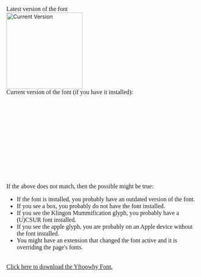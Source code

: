 <!DOCTYPE HTML>
<html>
  <body>
    <span style="font-size:16px;font-family:Yftoowhy">Latest version of the font</span>
    <br>
    <img src="https://bry10022.github.io/Yftoowhy/docs/assets/images/Version.svg" alt="Current Version" height="200">
    <br>
    <span style="font-size:16px;font-family:Yftoowhy">Current version of the font (if you have it installed):</span>
    <br>
    <span style="font-size:200px;font-family:Yftoowhy"></span>
    <br>
    <span style="font-size:16px;font-family:Yftoowhy">
      If the above does not match, then the possible might be true:
      <ul>
        <li>If the font is installed, you probably have an outdated version of the font.</li>
        <li>If you see a box, you probably do not have the font installed.</li>
        <li>If you see the Klingon Mummification glyph, you probably have a (U)CSUR font installed.</li>
        <li>If you see the apple glyph, you are probably on an Apple device without the font installed.</li>
        <li>You might have an extension that changed the font active and it is overriding the page's fonts.</li>
      </ul>
    </span>
    <br>
    <span style="font-size:16px;font-family:Yftoowhy"><a href="https://github.com/Bry10022/YftoowhyFont/blob/main/Yftoow-R.ttf?raw=true">Click here to download the Yftoowhy Font.</a></span>
  </body>
</html>

